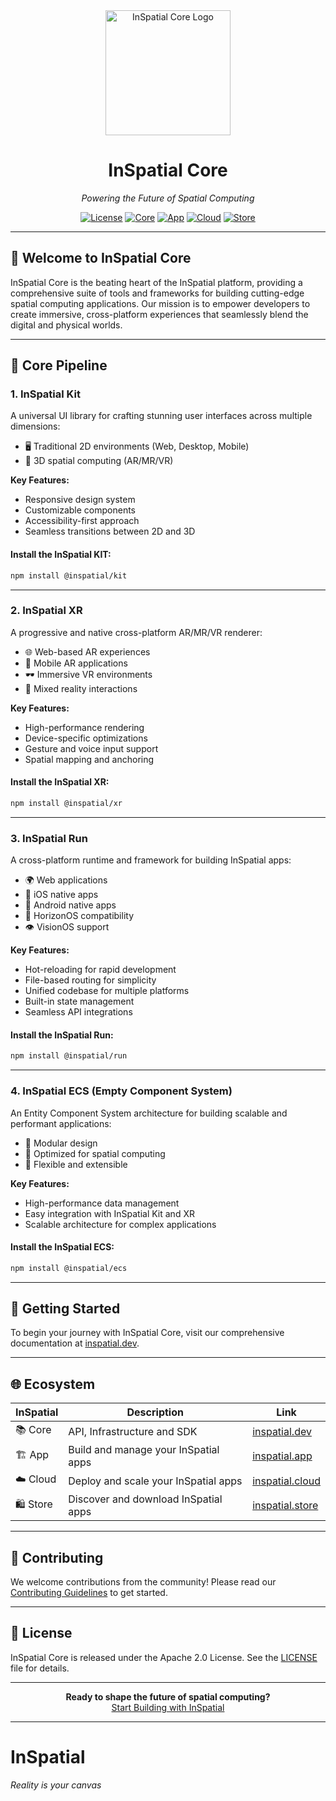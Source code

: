 <div align="center">
  <img src="https://your-image-url.com/inspatial-logo.png" alt="InSpatial Core Logo" width="200"/>

# InSpatial Core

_Powering the Future of Spatial Computing_

[![License](https://img.shields.io/badge/license-Apache%202.0-blue.svg)](https://opensource.org/licenses/Apache-2.0)
[![Core](https://img.shields.io/badge/core-inspatial.dev-brightgreen.svg)](https://www.inspatial.dev)
[![App](https://img.shields.io/badge/app-inspatial.app-orange.svg)](https://www.inspatial.app)
[![Cloud](https://img.shields.io/badge/cloud-inspatial.cloud-purple.svg)](https://www.inspatial.cloud)
[![Store](https://img.shields.io/badge/store-inspatial.store-red.svg)](https://www.inspatial.store)

</div>

---

## 🌟 Welcome to InSpatial Core

InSpatial Core is the beating heart of the InSpatial platform, providing a comprehensive suite of tools and frameworks for building cutting-edge spatial computing applications. Our mission is to empower developers to create immersive, cross-platform experiences that seamlessly blend the digital and physical worlds.

---

## 🧰 Core Pipeline

### 1. InSpatial Kit

<!-- <div align="center">
  <img src="https://your-image-url.com/inspatial-kit.png" alt="InSpatial Kit" width="150"/>
</div> -->

A universal UI library for crafting stunning user interfaces across multiple dimensions:

- 🖥️ Traditional 2D environments (Web, Desktop, Mobile)
- 🥽 3D spatial computing (AR/MR/VR)

**Key Features:**

- Responsive design system
- Customizable components
- Accessibility-first approach
- Seamless transitions between 2D and 3D

#### Install the InSpatial KIT:

```bash
npm install @inspatial/kit
```

---

### 2. InSpatial XR

<!-- <div align="center">
  <img src="https://your-image-url.com/inspatial-xr.png" alt="InSpatial XR" width="150"/>
</div> -->

A progressive and native cross-platform AR/MR/VR renderer:

- 🌐 Web-based AR experiences
- 📱 Mobile AR applications
- 🕶️ Immersive VR environments
- 🔮 Mixed reality interactions

**Key Features:**

- High-performance rendering
- Device-specific optimizations
- Gesture and voice input support
- Spatial mapping and anchoring

#### Install the InSpatial XR:

```bash
npm install @inspatial/xr
```

---

### 3. InSpatial Run

<!-- <div align="center">
  <img src="https://your-image-url.com/inspatial-run.png" alt="InSpatial Run" width="150"/>
</div> -->

A cross-platform runtime and framework for building InSpatial apps:

- 🌍 Web applications
- 🍎 iOS native apps
- 🤖 Android native apps
- 🌅 HorizonOS compatibility
- 👁️ VisionOS support

**Key Features:**

- Hot-reloading for rapid development
- File-based routing for simplicity
- Unified codebase for multiple platforms
- Built-in state management
- Seamless API integrations

#### Install the InSpatial Run:

```bash
npm install @inspatial/run
```

---

### 4. InSpatial ECS (Empty Component System)

<!-- <div align="center">
  <img src="https://your-image-url.com/inspatial-ecs.png" alt="InSpatial ECS" width="150"/>
</div> -->

An Entity Component System architecture for building scalable and performant applications:

- 🧩 Modular design
- 🚀 Optimized for spatial computing
- 🔄 Flexible and extensible

**Key Features:**

- High-performance data management
- Easy integration with InSpatial Kit and XR
- Scalable architecture for complex applications

#### Install the InSpatial ECS:

```bash
npm install @inspatial/ecs
```

---

## 🚀 Getting Started

To begin your journey with InSpatial Core, visit our comprehensive documentation at [inspatial.dev](https://www.inspatial.dev).

---

## 🌐 Ecosystem

| InSpatial | Description                          | Link                                           |
| --------- | ------------------------------------ | ---------------------------------------------- |
| 📚 Core   | API, Infrastructure and SDK          | [inspatial.dev](https://www.inspatial.dev)     |
| 🏗️ App    | Build and manage your InSpatial apps | [inspatial.app](https://www.inspatial.app)     |
| ☁️ Cloud  | Deploy and scale your InSpatial apps | [inspatial.cloud](https://www.inspatial.cloud) |
| 🛍️ Store  | Discover and download InSpatial apps | [inspatial.store](https://www.inspatial.store) |

---

## 🤝 Contributing

We welcome contributions from the community! Please read our [Contributing Guidelines](CONTRIBUTING.md) to get started.

---

## 📄 License

InSpatial Core is released under the Apache 2.0 License. See the [LICENSE](LICENSE) file for details.

---

<div align="center">
  <strong>Ready to shape the future of spatial computing?</strong>
  <br>
  <a href="https://www.inspatial.app">Start Building with InSpatial</a>
</div>

---

# InSpatial

_Reality is your canvas_
